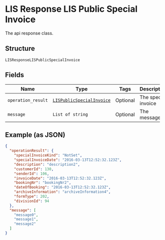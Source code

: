 
# LIS Response LIS Public Special Invoice

The api response class.

## Structure

`LISResponseLISPublicSpecialInvoice`

## Fields

| Name | Type | Tags | Description |
|  --- | --- | --- | --- |
| `operation_result` | [`LISPublicSpecialInvoice`](../../doc/models/lis-public-special-invoice.md) | Optional | The special invoice |
| `message` | `List of string` | Optional | The message. |

## Example (as JSON)

```json
{
  "operationResult": {
    "specialInvoiceKind": "NotSet",
    "specialInvoiceDate": "2016-03-13T12:52:32.123Z",
    "description": "description2",
    "customerId": 130,
    "senderId": 106,
    "invoiceDate": "2016-03-13T12:52:32.123Z",
    "bookingNr": "bookingNr2",
    "dateOfBooking": "2016-03-13T12:52:32.123Z",
    "archiveInformation": "archiveInformation4",
    "formType": 202,
    "divisionId": 94
  },
  "message": [
    "message0",
    "message1",
    "message2"
  ]
}
```

